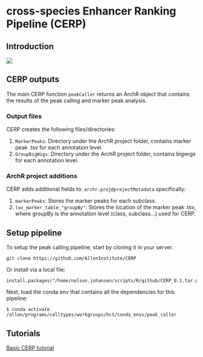 # cross-species Enhancer Ranking Pipeline (CERP)

## Introduction

![](https://github.com/AllenInstitute/peakCallingPipeline/blob/main/schematic.jpg)

## CERP outputs

The main CERP function `peakCaller` returns an ArchR object that contains the results of the peak calling and marker peak analysis.

### Output files

CERP creates the following files/directories:

1. `MarkerPeaks`: Directory under the ArchR project folder, contains marker peak .tsv for each annotation level.
2. `GroupBigWigs`: Directory under the ArchR project folder, contains bigwigs for each annotation level.

### ArchR project additions

CERP adds additional fields to: `archr.proj@projectMetadata` specifically:

1. `markerPeaks`: Stores the marker peaks for each subclass.
2. `loc_marker_table_"groupBy"`: Stores the location of the marker peak .tsv, where groupBy is the annotation level (class, subclass...) used for CERP.

## Setup pipeline

To setup the peak calling pipeline, start by cloning it in your server.

```
git clone https://github.com/AllenInstitute/CERP
```

Or install via a local file:
```
install.packages("/home/nelson.johansen/scripts/R/github/CERP_0.1.tar.gz")
```

Next, load the conda env that contains all the dependencies for this pipeline:
```
$ conda activate /allen/programs/celltypes/workgroups/hct/conda_envs/peak_caller
```

## Tutorials
[Basic CERP tutorial](https://github.com/AllenInstitute/peakCallingPipeline/blob/main/examples/CERP_v1_5.md)
